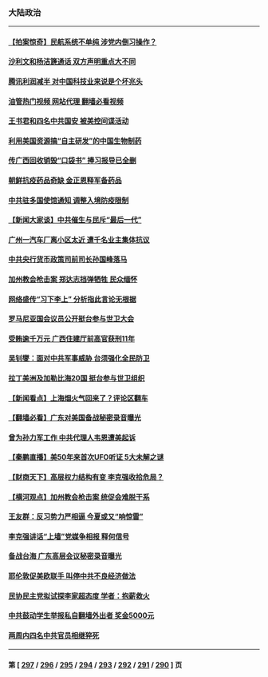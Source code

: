 ### 大陆政治
---
#### [【拍案惊奇】民航系统不单纯 涉党内倒习操作？](../../pages/ncid277/n13740136.md?05190445) 
#### [沙利文和杨洁篪通话 双方声明重点大不同](../../pages/ncid277/n13740117.md?05190445) 
#### [腾讯利润减半 对中国科技业来说是个坏兆头](../../pages/ncid277/n13740093.md?05190445) 
#### [油管热门视频 网站代理 翻墙必看视频](http://209.222.30.114:81/youtube.html?05190445)
#### [王书君和四名中共国安 被美控间谍活动](../../pages/ncid277/n13740137.md?05190445) 
#### [利用美国资源搞“自主研发”的中国生物制药](../../pages/ncid277/n13740112.md?05190445) 
#### [传广西回收销毁“口袋书” 捧习报导已全删](../../pages/ncid277/n13740103.md?05190445) 
#### [朝鲜抗疫药品奇缺 金正恩释军备药品](../../pages/ncid277/n13740094.md?05190445) 
#### [中共驻多国使馆通知 调整入境防疫限制](../../pages/ncid277/n13739965.md?05190445) 
#### [【新闻大家谈】中共催生与民斥“最后一代”](../../pages/ncid277/n13739992.md?05190445) 
#### [广州一汽车厂离小区太近 遭千名业主集体抗议](../../pages/ncid277/n13739826.md?05190445) 
#### [中共央行货币政策司前司长孙国峰落马](../../pages/ncid277/n13739827.md?05190445) 
#### [加州教会枪击案 郑达志挡弹牺牲 民众缅怀](../../pages/ncid277/n13739801.md?05190445) 
#### [网络盛传“习下李上” 分析指此言论无根据](../../pages/ncid277/n13739579.md?05190445) 
#### [罗马尼亚国会议员公开挺台参与世卫大会](../../pages/ncid277/n13739706.md?05190445) 
#### [受贿逾千万元 广西住建厅前高官获刑11年](../../pages/ncid277/n13739678.md?05190445) 
#### [吴钊燮：面对中共军事威胁 台须强化全民防卫](../../pages/ncid277/n13739645.md?05190445) 
#### [拉丁美洲及加勒比海20国 挺台参与世卫组织](../../pages/ncid277/n13739661.md?05190445) 
#### [【新闻看点‭】上海烟火气回来了？评论区翻车](../../pages/ncid277/n13739273.md?05190445) 
#### [【翻墙必看】广东对美国备战秘密录音曝光](../../pages/ncid277/n13739530.md?05190445) 
#### [曾为孙力军工作 中共代理人韦恩遭美起诉](../../pages/ncid277/n13739487.md?05190445) 
#### [【秦鹏直播】美50年来首次UFO听证 5大未解之谜](../../pages/ncid277/n13739452.md?05190445) 
#### [【财商天下】高层权力结构有变 李克强收拾危局？](../../pages/ncid277/n13739513.md?05190445) 
#### [【横河观点】加州教会枪击案 统促会难脱干系](../../pages/ncid277/n13739456.md?05190445) 
#### [王友群：反习势力严相逼 今夏或又“响惊雷”](../../pages/ncid277/n13739442.md?05190445) 
#### [李克强讲话“上墙”党媒争相报 释何信号](../../pages/ncid277/n13739256.md?05190445) 
#### [备战台海 广东高层会议秘密录音曝光](../../pages/ncid277/n13739318.md?05190445) 
#### [耶伦敦促美欧联手 叫停中共不良经济做法](../../pages/ncid277/n13739348.md?05190445) 
#### [民协民主党拟试探李家超态度 学者：抱薪救火](../../pages/ncid277/n13739356.md?05190445) 
#### [中共鼓动学生举报私自翻墙外出者 奖金5000元](../../pages/ncid277/n13739345.md?05190445) 
#### [两周内四名中共官员相继猝死](../../pages/ncid277/n13739322.md?05190445) 

---
#### 第 [ [297](./297.md?05190445) / [296](./296.md?05190445) / [295](./295.md?05190445) / [294](./294.md?05190445) / [293](./293.md?05190445) / [292](./292.md?05190445) / [291](./291.md?05190445) / [290](./290.md?05190445) ] 页
